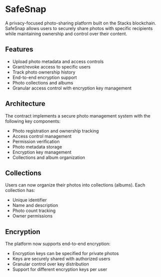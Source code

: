 # SafeSnap

A privacy-focused photo-sharing platform built on the Stacks blockchain. SafeSnap allows users to securely share photos with specific recipients while maintaining ownership and control over their content.

## Features
- Upload photo metadata and access controls
- Grant/revoke access to specific users
- Track photo ownership history
- End-to-end encryption support
- Photo collections and albums
- Granular access control with encryption key management

## Architecture
The contract implements a secure photo management system with the following key components:
- Photo registration and ownership tracking
- Access control management
- Permission verification
- Photo metadata storage
- Encryption key management
- Collections and album organization

## Collections
Users can now organize their photos into collections (albums). Each collection has:
- Unique identifier
- Name and description
- Photo count tracking
- Owner permissions

## Encryption
The platform now supports end-to-end encryption:
- Encryption keys can be specified for private photos
- Keys are securely shared with authorized users
- Granular control over key distribution
- Support for different encryption keys per user
